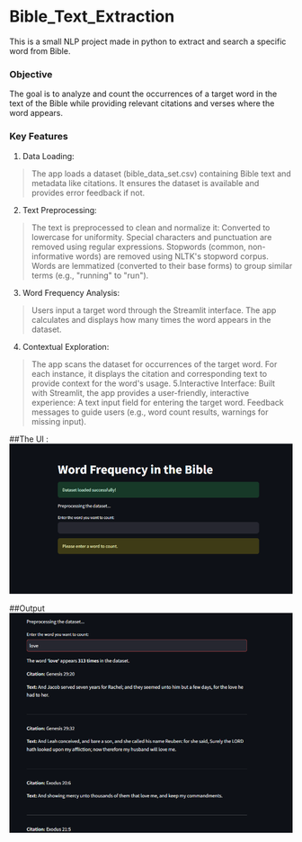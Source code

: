 # Bible_Text_Extraction
This is a small NLP project made in python to extract and search a specific word from Bible.

### Objective
The goal is to analyze and count the occurrences of a target word in the text of the Bible while providing relevant citations and verses where the word appears.

### Key Features
1. Data Loading:
> The app loads a dataset (bible_data_set.csv) containing Bible text and metadata like citations. It ensures the dataset is available and provides error feedback if not.
2. Text Preprocessing:
> The text is preprocessed to clean and normalize it:
> Converted to lowercase for uniformity.
> Special characters and punctuation are removed using regular expressions.
> Stopwords (common, non-informative words) are removed using NLTK's stopword corpus.
> Words are lemmatized (converted to their base forms) to group similar terms (e.g., "running" to "run").

3. Word Frequency Analysis:
>Users input a target word through the Streamlit interface.
>The app calculates and displays how many times the word appears in the dataset.
4. Contextual Exploration:
>The app scans the dataset for occurrences of the target word.
>For each instance, it displays the citation and corresponding text to provide context for the word's usage.
5.Interactive Interface:
>Built with Streamlit, the app provides a user-friendly, interactive experience:
>A text input field for entering the target word.
>Feedback messages to guide users (e.g., word count results, warnings for missing input).

##The UI :
![image](https://github.com/Kriz-Griffin/Bible_Text_Extraction/blob/9d782a9de1a79a1a26971eb8cd5e30026c5e9eb8/images/Screenshot%202024-12-10%20123520.png)

##Output
![image](https://github.com/Kriz-Griffin/Bible_Text_Extraction/blob/9d782a9de1a79a1a26971eb8cd5e30026c5e9eb8/images/Screenshot%202024-12-10%20123607.png)
